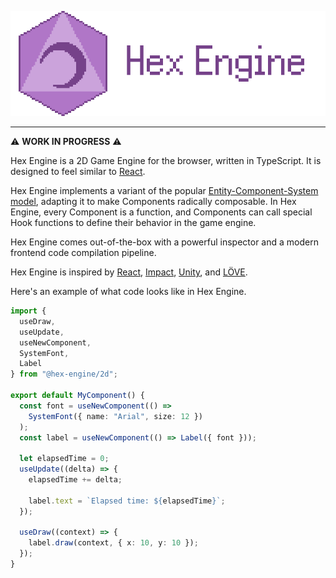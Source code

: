 ![Hex Engine Logo](logo-image.png)

---

⚠️ **WORK IN PROGRESS** ⚠️

Hex Engine is a 2D Game Engine for the browser, written in TypeScript. It is designed to feel similar to [React](https://reactjs.org/).

Hex Engine implements a variant of the popular [Entity-Component-System model](https://en.wikipedia.org/wiki/Entity_component_system), adapting it to make Components radically composable. In Hex Engine, every Component is a function, and Components can call special Hook functions to define their behavior in the game engine.

Hex Engine comes out-of-the-box with a powerful inspector and a modern frontend code compilation pipeline.

Hex Engine is inspired by [React](https://reactjs.org/), [Impact](https://impactjs.com/), [Unity](https://unity.com/), and [LÖVE](https://love2d.org/).

Here's an example of what code looks like in Hex Engine.

```ts
import {
  useDraw,
  useUpdate,
  useNewComponent,
  SystemFont,
  Label
} from "@hex-engine/2d";

export default MyComponent() {
  const font = useNewComponent(() =>
    SystemFont({ name: "Arial", size: 12 })
  );
  const label = useNewComponent(() => Label({ font }));

  let elapsedTime = 0;
  useUpdate((delta) => {
    elapsedTime += delta;

    label.text = `Elapsed time: ${elapsedTime}`;
  });

  useDraw((context) => {
    label.draw(context, { x: 10, y: 10 });
  });
}
```
